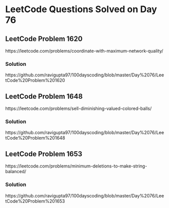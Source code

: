 # LeetCode Questions Solved on Day 76

<h2>LeetCode Problem 1620</h2>  https://leetcode.com/problems/coordinate-with-maximum-network-quality/
<h3>Solution</h3>  https://github.com/ravigupta97/100dayscoding/blob/master/Day%2076/LeetCode%20Problem%201620

<h2>LeetCode Problem 1648</h2>  https://leetcode.com/problems/sell-diminishing-valued-colored-balls/
<h3>Solution</h3>  https://github.com/ravigupta97/100dayscoding/blob/master/Day%2076/LeetCode%20Problem%201648

<h2>LeetCode Problem 1653</h2>  https://leetcode.com/problems/minimum-deletions-to-make-string-balanced/
<h3>Solution</h3>  https://github.com/ravigupta97/100dayscoding/blob/master/Day%2076/LeetCode%20Problem%201653
